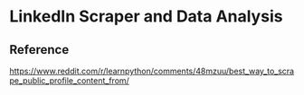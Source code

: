 # LinkedIn Scraper and Data Analysis

## Reference
https://www.reddit.com/r/learnpython/comments/48mzuu/best_way_to_scrape_public_profile_content_from/